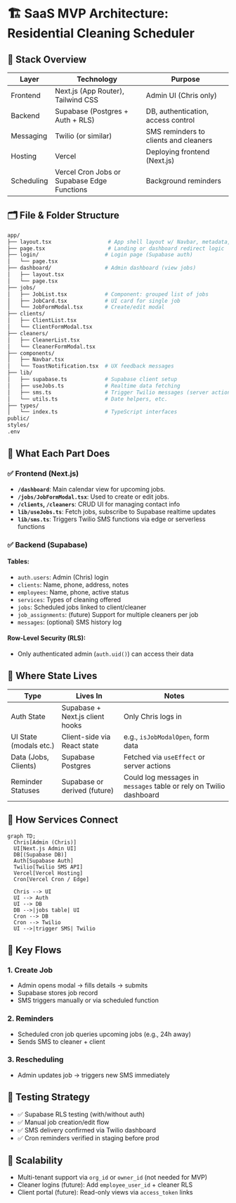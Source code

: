 # 🏗️ SaaS MVP Architecture: Residential Cleaning Scheduler

## 🧰 Stack Overview

| Layer       | Technology         | Purpose                                  |
|-------------|--------------------|------------------------------------------|
| Frontend    | Next.js (App Router), Tailwind CSS | Admin UI (Chris only)             |
| Backend     | Supabase (Postgres + Auth + RLS)  | DB, authentication, access control |
| Messaging   | Twilio (or similar) | SMS reminders to clients and cleaners    |
| Hosting     | Vercel              | Deploying frontend (Next.js)             |
| Scheduling  | Vercel Cron Jobs or Supabase Edge Functions | Background reminders |

## 🗂️ File & Folder Structure

```bash
app/
├── layout.tsx                  # App shell layout w/ Navbar, metadata, etc.
├── page.tsx                    # Landing or dashboard redirect logic
├── login/                     # Login page (Supabase auth)
│   └── page.tsx
├── dashboard/                 # Admin dashboard (view jobs)
│   ├── layout.tsx
│   └── page.tsx
├── jobs/
│   ├── JobList.tsx            # Component: grouped list of jobs
│   ├── JobCard.tsx            # UI card for single job
│   └── JobFormModal.tsx       # Create/edit modal
├── clients/
│   ├── ClientList.tsx
│   └── ClientFormModal.tsx
├── cleaners/
│   ├── CleanerList.tsx
│   └── CleanerFormModal.tsx
├── components/
│   ├── Navbar.tsx
│   └── ToastNotification.tsx  # UX feedback messages
├── lib/
│   ├── supabase.ts            # Supabase client setup
│   ├── useJobs.ts             # Realtime data fetching
│   ├── sms.ts                 # Trigger Twilio messages (server actions)
│   └── utils.ts               # Date helpers, etc.
├── types/
│   └── index.ts               # TypeScript interfaces
public/
styles/
.env
```

## 🧠 What Each Part Does

### ✅ Frontend (Next.js)

- **`/dashboard`**: Main calendar view for upcoming jobs.
- **`/jobs/JobFormModal.tsx`**: Used to create or edit jobs.
- **`/clients`, `/cleaners`**: CRUD UI for managing contact info
- **`lib/useJobs.ts`**: Fetch jobs, subscribe to Supabase realtime updates
- **`lib/sms.ts`**: Triggers Twilio SMS functions via edge or serverless functions

### ✅ Backend (Supabase)

#### Tables:
- `auth.users`: Admin (Chris) login
- `clients`: Name, phone, address, notes
- `employees`: Name, phone, active status
- `services`: Types of cleaning offered
- `jobs`: Scheduled jobs linked to client/cleaner
- `job_assignments`: (future) Support for multiple cleaners per job
- `messages`: (optional) SMS history log

#### Row-Level Security (RLS):
- Only authenticated admin (`auth.uid()`) can access their data

## 📍 Where State Lives

| Type                    | Lives In                        | Notes                                               |
|-------------------------|----------------------------------|-----------------------------------------------------|
| Auth State              | Supabase + Next.js client hooks | Only Chris logs in                                  |
| UI State (modals etc.)  | Client-side via React state     | e.g., `isJobModalOpen`, form data                   |
| Data (Jobs, Clients)    | Supabase Postgres               | Fetched via `useEffect` or server actions           |
| Reminder Statuses       | Supabase or derived (future)    | Could log messages in `messages` table or rely on Twilio dashboard |

## 🔌 How Services Connect

```mermaid
graph TD;
  Chris[Admin (Chris)]
  UI[Next.js Admin UI]
  DB[(Supabase DB)]
  Auth[Supabase Auth]
  Twilio[Twilio SMS API]
  Vercel[Vercel Hosting]
  Cron[Vercel Cron / Edge]

  Chris --> UI
  UI --> Auth
  UI --> DB
  DB -->|jobs table| UI
  Cron --> DB
  Cron --> Twilio
  UI -->|trigger SMS| Twilio
```

## 🔄 Key Flows

### 1. **Create Job**
- Admin opens modal → fills details → submits
- Supabase stores job record
- SMS triggers manually or via scheduled function

### 2. **Reminders**
- Scheduled cron job queries upcoming jobs (e.g., 24h away)
- Sends SMS to cleaner + client

### 3. **Rescheduling**
- Admin updates job → triggers new SMS immediately

## 🧪 Testing Strategy

- ✅ Supabase RLS testing (with/without auth)
- ✅ Manual job creation/edit flow
- ✅ SMS delivery confirmed via Twilio dashboard
- ✅ Cron reminders verified in staging before prod

## 🌱 Scalability

- Multi-tenant support via `org_id` or `owner_id` (not needed for MVP)
- Cleaner logins (future): Add `employee_user_id` + cleaner RLS
- Client portal (future): Read-only views via `access_token` links